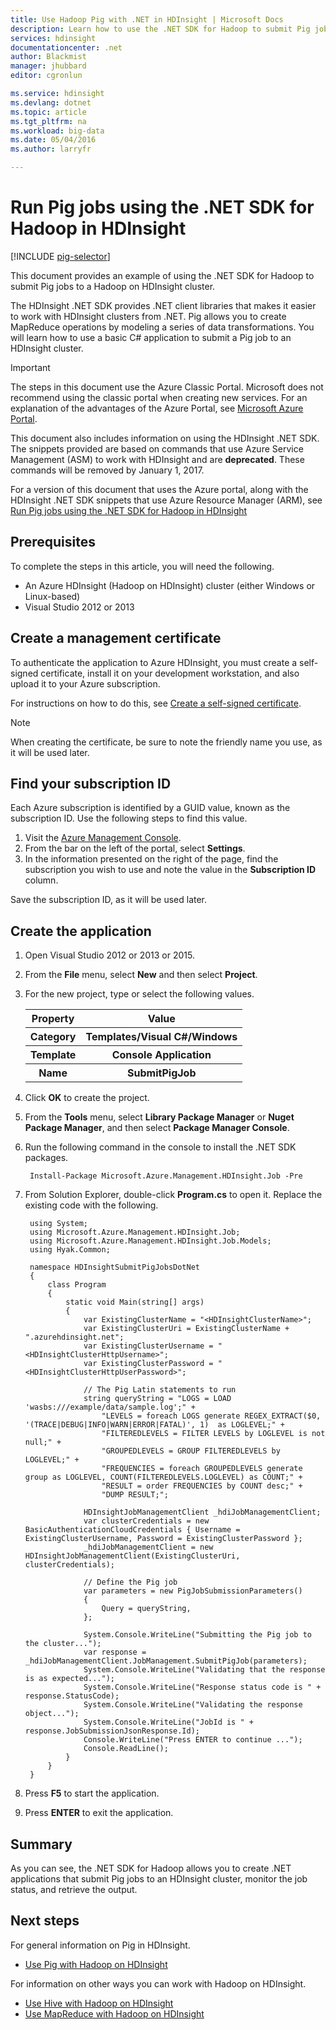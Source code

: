 ```yaml
---
title: Use Hadoop Pig with .NET in HDInsight | Microsoft Docs
description: Learn how to use the .NET SDK for Hadoop to submit Pig jobs to Hadoop on HDInsight.
services: hdinsight
documentationcenter: .net
author: Blackmist
manager: jhubbard
editor: cgronlun

ms.service: hdinsight
ms.devlang: dotnet
ms.topic: article
ms.tgt_pltfrm: na
ms.workload: big-data
ms.date: 05/04/2016
ms.author: larryfr

---
```

# Run Pig jobs using the .NET SDK for Hadoop in HDInsight
[!INCLUDE [pig-selector](../../includes/hdinsight-selector-use-pig.md)]

This document provides an example of using the .NET SDK for Hadoop to submit Pig jobs to a Hadoop on HDInsight cluster.

The HDInsight .NET SDK provides .NET client libraries that makes it easier to work with HDInsight clusters from .NET. Pig allows you to create MapReduce operations by modeling a series of data transformations. You will learn how to use a basic C# application to submit a Pig job to an HDInsight cluster.

> [!IMPORTANT]
> The steps in this document use the Azure Classic Portal. Microsoft does not recommend using the classic portal when creating new services. For an explanation of the advantages of the Azure Portal, see [Microsoft Azure Portal](https://azure.microsoft.com/features/azure-portal/).
> 
> This document also includes information on using the HDInsight .NET SDK. The snippets provided are based on commands that use Azure Service Management (ASM) to work with HDInsight and are **deprecated**. These commands will be removed by January 1, 2017.
> 
> For a version of this document that uses the Azure portal, along with the HDInsight .NET SDK snippets that use Azure Resource Manager (ARM), see [Run Pig jobs using the .NET SDK for Hadoop in HDInsight](hdinsight-hadoop-use-pig-dotnet-sdk.md)
> 
> 

## <a id="prereq"></a>Prerequisites
To complete the steps in this article, you will need the following.

* An Azure HDInsight (Hadoop on HDInsight) cluster (either Windows or Linux-based)
* Visual Studio 2012 or 2013

## <a id="certificate"></a>Create a management certificate
To authenticate the application to Azure HDInsight, you must create a self-signed certificate, install it on your development workstation, and also upload it to your Azure subscription.

For instructions on how to do this, see [Create a self-signed certificate](http://go.microsoft.com/fwlink/?LinkId=511138).

> [!NOTE]
> When creating the certificate, be sure to note the friendly name you use, as it will be used later.
> 
> 

## <a id="subscriptionid"></a>Find your subscription ID
Each Azure subscription is identified by a GUID value, known as the subscription ID. Use the following steps to find this value.

1. Visit the [Azure Management Console](https://manage.windowsazure.com/).
2. From the bar on the left of the portal, select **Settings**.
3. In the information presented on the right of the page, find the subscription you wish to use and note the value in the **Subscription ID** column.

Save the subscription ID, as it will be used later.

## <a id="create"></a>Create the application
1. Open Visual Studio 2012 or 2013 or 2015.
2. From the **File** menu, select **New** and then select **Project**.
3. For the new project, type or select the following values.
   
    <table>
    <tr>
    <th>Property</th>
    <th>Value</th>
    </tr>
    <tr>
    <th>Category</th>
    <th>Templates/Visual C#/Windows</th>
    </tr>
    <tr>
    <th>Template</th>
    <th>Console Application</th>
    </tr>
    <tr>
    <th>Name</th>
    <th>SubmitPigJob</th>
    </tr>
    </table>
4. Click **OK** to create the project.
5. From the **Tools** menu, select **Library Package Manager** or **Nuget Package Manager**, and then select **Package Manager Console**.
6. Run the following command in the console to install the .NET SDK packages.
   
        Install-Package Microsoft.Azure.Management.HDInsight.Job -Pre
7. From Solution Explorer, double-click **Program.cs** to open it. Replace the existing code with the following.
   
        using System;
        using Microsoft.Azure.Management.HDInsight.Job;
        using Microsoft.Azure.Management.HDInsight.Job.Models;
        using Hyak.Common;
   
        namespace HDInsightSubmitPigJobsDotNet
        {
            class Program
            {
                static void Main(string[] args)
                {
                    var ExistingClusterName = "<HDInsightClusterName>";
                    var ExistingClusterUri = ExistingClusterName + ".azurehdinsight.net";
                    var ExistingClusterUsername = "<HDInsightClusterHttpUsername>";
                    var ExistingClusterPassword = "<HDInsightClusterHttpUserPassword>";
   
                    // The Pig Latin statements to run
                    string queryString = "LOGS = LOAD 'wasbs:///example/data/sample.log';" +
                        "LEVELS = foreach LOGS generate REGEX_EXTRACT($0, '(TRACE|DEBUG|INFO|WARN|ERROR|FATAL)', 1)  as LOGLEVEL;" +
                        "FILTEREDLEVELS = FILTER LEVELS by LOGLEVEL is not null;" +
                        "GROUPEDLEVELS = GROUP FILTEREDLEVELS by LOGLEVEL;" +
                        "FREQUENCIES = foreach GROUPEDLEVELS generate group as LOGLEVEL, COUNT(FILTEREDLEVELS.LOGLEVEL) as COUNT;" +
                        "RESULT = order FREQUENCIES by COUNT desc;" +
                        "DUMP RESULT;";

                    HDInsightJobManagementClient _hdiJobManagementClient;
                    var clusterCredentials = new BasicAuthenticationCloudCredentials { Username = ExistingClusterUsername, Password = ExistingClusterPassword };
                    _hdiJobManagementClient = new HDInsightJobManagementClient(ExistingClusterUri, clusterCredentials);

                    // Define the Pig job
                    var parameters = new PigJobSubmissionParameters()
                    {
                        Query = queryString,
                    };

                    System.Console.WriteLine("Submitting the Pig job to the cluster...");
                    var response = _hdiJobManagementClient.JobManagement.SubmitPigJob(parameters);
                    System.Console.WriteLine("Validating that the response is as expected...");
                    System.Console.WriteLine("Response status code is " + response.StatusCode);
                    System.Console.WriteLine("Validating the response object...");
                    System.Console.WriteLine("JobId is " + response.JobSubmissionJsonResponse.Id);
                    Console.WriteLine("Press ENTER to continue ...");
                    Console.ReadLine();
                }
            }
        }

1. Press **F5** to start the application.
2. Press **ENTER** to exit the application.

## <a id="summary"></a>Summary
As you can see, the .NET SDK for Hadoop allows you to create .NET applications that submit Pig jobs to an HDInsight cluster, monitor the job status, and retrieve the output.

## <a id="nextsteps"></a>Next steps
For general information on Pig in HDInsight.

* [Use Pig with Hadoop on HDInsight](hdinsight-use-pig.md)

For information on other ways you can work with Hadoop on HDInsight.

* [Use Hive with Hadoop on HDInsight](hdinsight-use-hive.md)
* [Use MapReduce with Hadoop on HDInsight](hdinsight-use-mapreduce.md)

